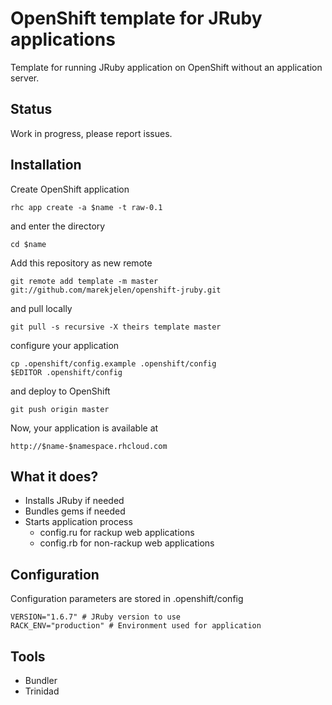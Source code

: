 # OpenShift template for JRuby applications

Template for running JRuby application on OpenShift without an application server.

## Status

Work in progress, please report issues.

## Installation

Create OpenShift application

	rhc app create -a $name -t raw-0.1

and enter the directory

	cd $name

Add this repository as new remote

	git remote add template -m master git://github.com/marekjelen/openshift-jruby.git

and pull locally

	git pull -s recursive -X theirs template master

configure your application

	cp .openshift/config.example .openshift/config
	$EDITOR .openshift/config

and deploy to OpenShift

	git push origin master

Now, your application is available at

	http://$name-$namespace.rhcloud.com

## What it does?

* Installs JRuby if needed
* Bundles gems if needed
* Starts application process
	* config.ru for rackup web applications
	* config.rb for non-rackup web applications

## Configuration

Configuration parameters are stored in .openshift/config

	VERSION="1.6.7" # JRuby version to use
	RACK_ENV="production" # Environment used for application

## Tools

* Bundler
* Trinidad